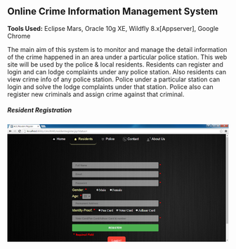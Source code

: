 ## Online Crime Information Management System

**Tools Used:** Eclipse Mars, Oracle 10g XE, Wildfly 8.x[Appserver], Google Chrome 

The main aim of this system is to monitor and manage the detail information of the crime happened in an area under a particular police station. This web site will be used by the police & local residents. Residents can register and login and can lodge complaints under any police station. Also residents can view crime info of any police station. Police under a particular station can login and solve the lodge complaints under that station. Police also can register new criminals and assign crime against that criminal.

##### _Resident Registration_
![Resident Register](/Screenshots/ResidentReg.png)
